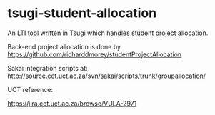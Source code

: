 # tsugi-student-allocation

An LTI tool written in Tsugi which handles student project allocation.

Back-end project allocation is done by 
https://github.com/richarddmorey/studentProjectAllocation

Sakai integration scripts at:
http://source.cet.uct.ac.za/svn/sakai/scripts/trunk/groupallocation/

UCT reference:

https://jira.cet.uct.ac.za/browse/VULA-2971
